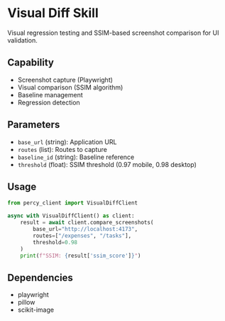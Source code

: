 # Visual Diff Skill

Visual regression testing and SSIM-based screenshot comparison for UI validation.

## Capability

- Screenshot capture (Playwright)
- Visual comparison (SSIM algorithm)
- Baseline management
- Regression detection

## Parameters

- `base_url` (string): Application URL
- `routes` (list): Routes to capture
- `baseline_id` (string): Baseline reference
- `threshold` (float): SSIM threshold (0.97 mobile, 0.98 desktop)

## Usage

```python
from percy_client import VisualDiffClient

async with VisualDiffClient() as client:
    result = await client.compare_screenshots(
        base_url="http://localhost:4173",
        routes=["/expenses", "/tasks"],
        threshold=0.98
    )
    print(f"SSIM: {result['ssim_score']}")
```

## Dependencies

- playwright
- pillow
- scikit-image
